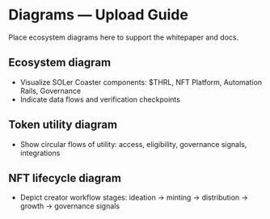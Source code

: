 # Diagrams — Upload Guide

Place ecosystem diagrams here to support the whitepaper and docs.

## Ecosystem diagram
- Visualize SOLer Coaster components: $THRL, NFT Platform, Automation Rails, Governance
- Indicate data flows and verification checkpoints

## Token utility diagram
- Show circular flows of utility: access, eligibility, governance signals, integrations

## NFT lifecycle diagram
- Depict creator workflow stages: ideation → minting → distribution → growth → governance signals